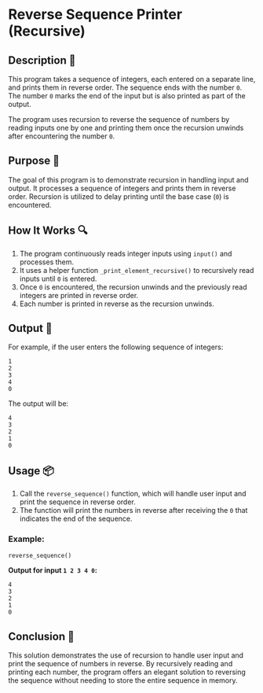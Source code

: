 # Reverse Sequence Printer (Recursive)

## Description 📝

This program takes a sequence of integers, each entered on a separate line, and prints them in reverse order.
The sequence ends with the number `0`. The number `0` marks the end of the input but is also printed as part of the output.

The program uses recursion to reverse the sequence of numbers by reading inputs one by one and printing them once the recursion unwinds after encountering the number `0`.

## Purpose 🎯

The goal of this program is to demonstrate recursion in handling input and output.
It processes a sequence of integers and prints them in reverse order.
Recursion is utilized to delay printing until the base case (`0`) is encountered.

## How It Works 🔍

1. The program continuously reads integer inputs using `input()` and processes them.
2. It uses a helper function `_print_element_recursive()` to recursively read inputs until `0` is entered.
3. Once `0` is encountered, the recursion unwinds and the previously read integers are printed in reverse order.
4. Each number is printed in reverse as the recursion unwinds.

## Output 📜

For example, if the user enters the following sequence of integers:

```
1
2
3
4
0
```

The output will be:

```
4
3
2
1
0
```

## Usage 📦

1. Call the `reverse_sequence()` function, which will handle user input and print the sequence in reverse order.
2. The function will print the numbers in reverse after receiving the `0` that indicates the end of the sequence.

### Example:

```python
reverse_sequence()
```

**Output for input `1 2 3 4 0`:**

```
4
3
2
1
0
```

## Conclusion 🚀

This solution demonstrates the use of recursion to handle user input and print the sequence of numbers in reverse.
By recursively reading and printing each number, the program offers an elegant solution to reversing the sequence without needing to store the entire sequence in memory.
